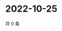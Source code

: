 # 2022-10-25

共 0 条

<!-- BEGIN WEIBO -->
<!-- 最后更新时间 Tue Oct 25 2022 18:23:44 GMT+0800 (China Standard Time) -->

<!-- END WEIBO -->
